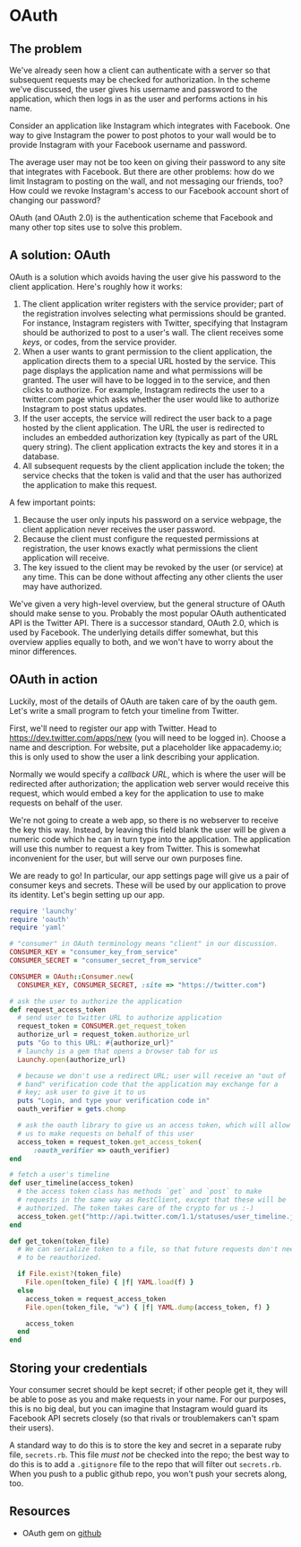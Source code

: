 # OAuth

## The problem
We've already seen how a client can authenticate with a server so that
subsequent requests may be checked for authorization. In the scheme
we've discussed, the user gives his username and password to the
application, which then logs in as the user and performs actions in
his name.

Consider an application like Instagram which integrates with
Facebook. One way to give Instagram the power to post photos to your
wall would be to provide Instagram with your Facebook username and
password.

The average user may not be too keen on giving their password to any
site that integrates with Facebook. But there are other problems: how
do we limit Instagram to posting on the wall, and not messaging our
friends, too? How could we revoke Instagram's access to our Facebook
account short of changing our password?

OAuth (and OAuth 2.0) is the authentication scheme that Facebook and many other top sites use to solve this problem.

## A solution: OAuth

OAuth is a solution which avoids having the user give his password to
the client application. Here's roughly how it works:

1. The client application writer registers with the service provider;
   part of the registration involves selecting what permissions should
   be granted. For instance, Instagram registers with Twitter,
   specifying that Instagram should be authorized to post to a user's
   wall. The client receives some *keys*, or codes, from the service
   provider.
2. When a user wants to grant permission to the client application,
   the application directs them to a special URL hosted by the
   service. This page displays the application name and what
   permissions will be granted. The user will have to be logged in to
   the service, and then clicks to authorize. For example,
   Instagram redirects the user to a twitter.com page which asks
   whether the user would like to authorize Instagram to post status
   updates.
3. If the user accepts, the service will redirect the user back to a
   page hosted by the client application. The URL the user is
   redirected to includes an embedded authorization key (typically as
   part of the URL query string). The client application extracts the
   key and stores it in a database.
4. All subsequent requests by the client application include the
   token; the service checks that the token is valid and that the user
   has authorized the application to make this request.

A few important points:

1. Because the user only inputs his password on a service webpage, the
   client application never receives the user password.
2. Because the client must configure the requested permissions at
   registration, the user knows exactly what permissions the client
   application will receive.
3. The key issued to the client may be revoked by the user (or
   service) at any time. This can be done without affecting any other
   clients the user may have authorized.

We've given a very high-level overview, but the general structure of
OAuth should make sense to you. Probably the most popular OAuth
authenticated API is the Twitter API. There is a successor standard,
OAuth 2.0, which is used by Facebook. The underlying details differ
somewhat, but this overview applies equally to both, and we won't have
to worry about the minor differences.

## OAuth in action

Luckily, most of the details of OAuth are taken care of by the oauth
gem. Let's write a small program to fetch your timeline from Twitter.

First, we'll need to register our app with Twitter. Head to
https://dev.twitter.com/apps/new (you will need to be logged
in). Choose a name and description. For website, put a placeholder
like appacademy.io; this is only used to show the user a link
describing your application.

Normally we would specify a *callback URL*, which is where the user
will be redirected after authorization; the application web server
would receive this request, which would embed a key for the
application to use to make requests on behalf of the user.

We're not going to create a web app, so there is no webserver to
receive the key this way. Instead, by leaving this field blank the
user will be given a numeric code which he can in turn type into the
application. The application will use this number to request a key
from Twitter. This is somewhat inconvenient for the user, but will
serve our own purposes fine.

We are ready to go! In particular, our app settings page will give us
a pair of consumer keys and secrets. These will be used by our
application to prove its identity. Let's begin setting up our app.

```ruby
require 'launchy'
require 'oauth'
require 'yaml'

# "consumer" in OAuth terminology means "client" in our discussion.
CONSUMER_KEY = "consumer_key_from_service"
CONSUMER_SECRET = "consumer_secret_from_service"

CONSUMER = OAuth::Consumer.new(
  CONSUMER_KEY, CONSUMER_SECRET, :site => "https://twitter.com")

# ask the user to authorize the application
def request_access_token
  # send user to twitter URL to authorize application
  request_token = CONSUMER.get_request_token
  authorize_url = request_token.authorize_url
  puts "Go to this URL: #{authorize_url}"
  # launchy is a gem that opens a browser tab for us
  Launchy.open(authorize_url)

  # because we don't use a redirect URL; user will receive an "out of
  # band" verification code that the application may exchange for a
  # key; ask user to give it to us
  puts "Login, and type your verification code in"
  oauth_verifier = gets.chomp

  # ask the oauth library to give us an access token, which will allow
  # us to make requests on behalf of this user
  access_token = request_token.get_access_token(
      :oauth_verifier => oauth_verifier)
end

# fetch a user's timeline
def user_timeline(access_token)
  # the access token class has methods `get` and `post` to make
  # requests in the same way as RestClient, except that these will be
  # authorized. The token takes care of the crypto for us :-)
  access_token.get("http://api.twitter.com/1.1/statuses/user_timeline.json").body
end

def get_token(token_file)
  # We can serialize token to a file, so that future requests don't need
  # to be reauthorized.

  if File.exist?(token_file)
    File.open(token_file) { |f| YAML.load(f) }
  else
    access_token = request_access_token
    File.open(token_file, "w") { |f| YAML.dump(access_token, f) }

    access_token
  end
end
```

## Storing your credentials

Your consumer secret should be kept secret; if other people get it,
they will be able to pose as you and make requests in your name. For
our purposes, this is no big deal, but you can imagine that Instagram
would guard its Facebook API secrets closely (so that rivals or
troublemakers can't spam their users).

A standard way to do this is to store the key and secret in a separate
ruby file, `secrets.rb`. This file *must not* be checked into the
repo; the best way to do this is to add a `.gitignore` file to the
repo that will filter out `secrets.rb`. When you push to a public
github repo, you won't push your secrets along, too.

## Resources

* OAuth gem on [github][oauth-ruby-github]

[oauth-ruby-github]: https://github.com/oauth/oauth-ruby
